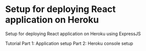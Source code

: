 # Setup for deploying React application on Heroku

Setup for deploying React application on Heroku using ExpressJS

Tutorial
Part 1: Application setup
Part 2: Heroku console setup